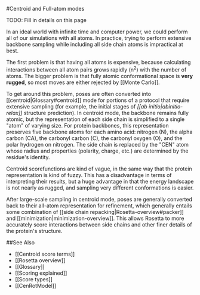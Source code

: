 #Centroid and Full-atom modes

TODO: Fill in details on this page

In an ideal world with infinite time and computer power, we could perform all of our simulations with all atoms. In practice, trying to perform extensive backbone sampling while including all side chain atoms is impractical at best. 

The first problem is that having all atoms is expensive, because calculating interactions between all atom pairs grows rapidly (n<sup>2</sup>) with the number of atoms. 
The bigger problem is that fully atomic conformational space is **very rugged**, so most moves are either rejected by [[Monte Carlo]].

To get around this problem, poses are often converted into [[centroid|Glossary#centroid]] mode for portions of a protocol that require extensive sampling (for example, the initial stages of *[[ab initio|abinitio-relax]]* structure prediction).  In centroid mode, the backbone remains fully atomic, but the representation of each side chain is simplified to a single "atom" of varying size. For protein backbones, this representation preserves five backbone atoms for each amino acid: nitrogen (N), the alpha carbon (CA), the carbonyl carbon (C), the carbonyl oxygen (O), and the polar hydrogen on nitrogen. The side chain is replaced by the "CEN" atom whose radius and properties (polarity, charge, etc.) are determined by the residue's identity.

Centroid scorefunctions are kind of vague, in the same way that the protein representation is kind of fuzzy. 
This has a disadvantage in terms of interpreting their results, but a huge advantage in that the energy landscape is not nearly as rugged, and sampling very different conformations is easier.

After large-scale sampling in centroid mode, poses are generally converted back to their all-atom representation for refinement, which generally entails some combination of [[side chain repacking|Rosetta-overview#packer]] and [[minimization|minimization-overview]]. This allows Rosetta to more accurately score interactions between side chains and other finer details of the protein's structure.

##See Also

* [[Centroid score terms]]
* [[Rosetta overview]]
* [[Glossary]]
* [[Scoring explained]]
* [[Score types]]
* [[CenRotModel]]

<!--- Gollum search optimization keywords
centroid
centroid
centroid
centroid
centroid
centroid
centroid
centroid
centroid
centroid
centroid
centroid
centroid
centroid
centroid
full atom
full atom
full atom
full atom
full atom
full atom
full atom
full atom
full atom
full atom
full atom
full atom
full atom
full atom
full atom
full atom
fullatom
fullatom
fullatom
fullatom
fullatom
fullatom
fullatom
fullatom
fullatom
fullatom
fullatom
fullatom
fullatom
fullatom
fullatom
fullatom 
--->


